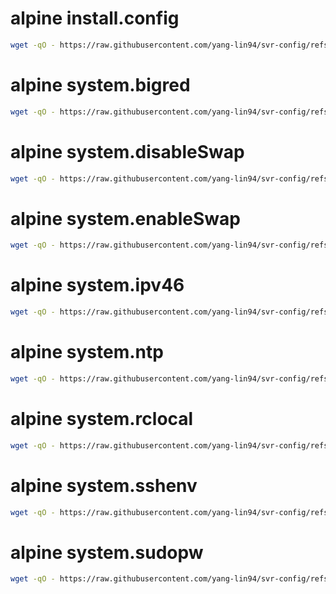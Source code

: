 
# alpine install.config

```bash
wget -qO - https://raw.githubusercontent.com/yang-lin94/svr-config/refs/heads/main/alpine/install.config/install.config.txt | sudo bash
```

# alpine system.bigred

```bash
wget -qO - https://raw.githubusercontent.com/yang-lin94/svr-config/refs/heads/main/alpine/system.bigred/system.bigred.txt | sudo bash
```

# alpine system.disableSwap

```bash
wget -qO - https://raw.githubusercontent.com/yang-lin94/svr-config/refs/heads/main/alpine/system.disableSwap/system.disableSwap.txt | sudo bash
```

# alpine system.enableSwap

```bash
wget -qO - https://raw.githubusercontent.com/yang-lin94/svr-config/refs/heads/main/alpine/system.enableSwap/system.enableSwap.txt | sudo bash
```

# alpine system.ipv46

```bash
wget -qO - https://raw.githubusercontent.com/yang-lin94/svr-config/refs/heads/main/alpine/system.ipv46/system.ipv46.txt | sudo bash
```

# alpine system.ntp

```bash
wget -qO - https://raw.githubusercontent.com/yang-lin94/svr-config/refs/heads/main/alpine/system.ntp/system.ntp.txt | sudo bash
```

# alpine system.rclocal

```bash
wget -qO - https://raw.githubusercontent.com/yang-lin94/svr-config/refs/heads/main/alpine/system.rclocal/system.rclocal.txt | sudo bash
```

# alpine system.sshenv

```bash
wget -qO - https://raw.githubusercontent.com/yang-lin94/svr-config/refs/heads/main/alpine/system.sshenv/system.sshenv.txt | sudo bash
```

# alpine system.sudopw

```bash
wget -qO - https://raw.githubusercontent.com/yang-lin94/svr-config/refs/heads/main/alpine/system.sudopw/system.sudopw.txt | sudo bash
```


